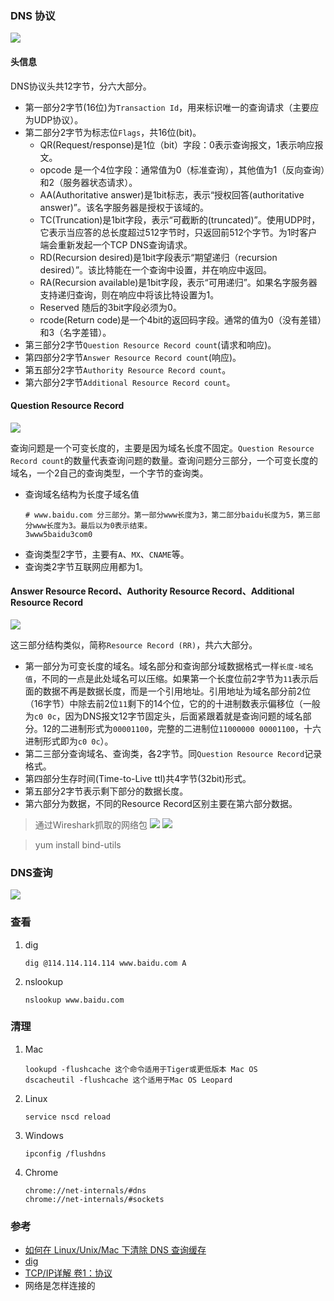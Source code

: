 ### DNS 协议
![](images/QQ20180108-121200@2x.jpg)

#### 头信息
DNS协议头共12字节，分六大部分。
- 第一部分2字节(16位)为`Transaction Id`，用来标识唯一的查询请求（主要应为UDP协议）。
- 第二部分2字节为标志位`Flags`，共16位(bit)。
    - QR(Request/response)是1位（bit）字段：0表示查询报文，1表示响应报文。
    - opcode 是一个4位字段：通常值为0（标准查询），其他值为1（反向查询）和2（服务器状态请求）。
    - AA(Authoritative answer)是1bit标志，表示“授权回答(authoritative answer)”。该名字服务器是授权于该域的。
    - TC(Truncation)是1bit字段，表示“可截断的(truncated)”。使用UDP时，它表示当应答的总长度超过512字节时，只返回前512个字节。为1时客户端会重新发起一个TCP DNS查询请求。
    - RD(Recursion desired)是1bit字段表示“期望递归（recursion desired）”。该比特能在一个查询中设置，并在响应中返回。
    - RA(Recursion available)是1bit字段，表示“可用递归”。如果名字服务器支持递归查询，则在响应中将该比特设置为1。
    - Reserved 随后的3bit字段必须为0。
    - rcode(Return code)是一个4bit的返回码字段。通常的值为0（没有差错）和3（名字差错）。
- 第三部分2字节`Question Resource Record count`(请求和响应)。
- 第四部分2字节`Answer Resource Record count`(响应)。
- 第五部分2字节`Authority Resource Record count`。
- 第六部分2字节`Additional Resource Record count`。

#### Question Resource Record
![](images/QQ20180108-122315@2x.jpg)

查询问题是一个可变长度的，主要是因为域名长度不固定。`Question Resource Record count`的数量代表查询问题的数量。查询问题分三部分，一个可变长度的域名，一个2自己的查询类型，一个字节的查询类。
- 查询域名结构为长度子域名值
    ```
    # www.baidu.com 分三部分。第一部分www长度为3，第二部分baidu长度为5，第三部分www长度为3。最后以为0表示结束。
    3www5baidu3com0
    ```
- 查询类型2字节，主要有`A`、`MX`、`CNAME`等。
- 查询类2字节互联网应用都为1。

#### Answer Resource Record、Authority Resource Record、Additional Resource Record
![](images/QQ20180108-123107@2x.jpg)  

这三部分结构类似，简称`Resource Record (RR)`，共六大部分。
- 第一部分为可变长度的域名。域名部分和查询部分域数据格式一样`长度-域名值`，不同的一点是此处域名可以压缩。如果第一个长度位前2字节为`11`表示后面的数据不再是数据长度，而是一个引用地址。引用地址为域名部分前2位（16字节）中除去前2位`11`剩下的14个位，它的的十进制数表示偏移位（一般为`c0 0c`，因为DNS报文12字节固定头，后面紧跟着就是查询问题的域名部分。12的二进制形式为`00001100`，完整的二进制位`11000000 00001100`，十六进制形式即为`c0 0c`）。    
- 第二三部分查询域名、查询类，各2字节。同`Question Resource Record`记录格式。
- 第四部分生存时间(Time-to-Live ttl)共4字节(32bit)形式。
- 第五部分2字节表示剩下部分的数据长度。
- 第六部分为数据，不同的Resource Record区别主要在第六部分数据。

> 通过Wireshark抓取的网络包
![](images/QQ20180108-125553@2x.jpg) ![](images/QQ20180108-125622@2x.jpg)

> yum install bind-utils


### DNS查询

![](images/dns.png)

### 查看
1. dig
    ```
    dig @114.114.114.114 www.baidu.com A
    ```
2. nslookup 
    ```
    nslookup www.baidu.com
    ```

### 清理
1. Mac
    ```
    lookupd -flushcache 这个命令适用于Tiger或更低版本 Mac OS
    dscacheutil -flushcache 这个适用于Mac OS Leopard 
    ```
2. Linux 
    ```
    service nscd reload
    ```
3. Windows 
    ```
    ipconfig /flushdns
    ```
4. Chrome 
    ```
    chrome://net-internals/#dns
    chrome://net-internals/#sockets
    ```

### 参考
- [如何在 Linux/Unix/Mac 下清除 DNS 查询缓存](https://linux.cn/article-3341-1.html)
- [dig](dig.md)
- [TCP/IP详解 卷1：协议](http://docs.52im.net/extend/docs/book/tcpip/vol1/14/)
- 网络是怎样连接的
